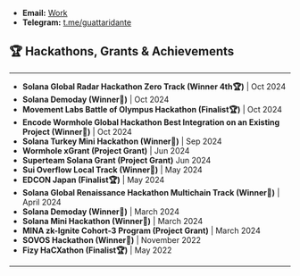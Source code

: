 - **Email:** [Work](mailto:baturalp@zk-lokomotive.xyz)
- **Telegram:** [t.me/guattaridante](https://t.me/guattaridante)

## 🏆 Hackathons, Grants & Achievements
-------
- **Solana Global Radar Hackathon Zero Track (Winner 4th🏆)** | Oct 2024
- **Solana Demoday (Winner🥉)** | Oct 2024
- **Movement Labs Battle of Olympus Hackathon (Finalist🏆)** | Oct 2024
- **Encode Wormhole Global Hackathon Best Integration on an Existing Project (Winner🥉)** | Oct 2024
- **Solana Turkey Mini Hackathon (Winner🥇)** | Sep 2024
- **Wormhole xGrant (Project Grant)** | Jun 2024
- **Superteam Solana Grant (Project Grant)** Jun 2024
- **Sui Overflow Local Track (Winner🥇)** | May 2024
- **EDCON Japan (Finalist🏆)** | May 2024
- **Solana Global Renaissance Hackathon Multichain Track (Winner🥇)** | April 2024
- **Solana Demoday (Winner🥈)** | March 2024
- **Solana Mini Hackathon (Winner🥇)** | March 2024
- **MINA zk-Ignite Cohort-3 Program (Project Grant)** | March 2024
- **SOVOS Hackathon (Winner🥈)** | November 2022
- **Fizy HaCXathon (Finalist🏆)** | May 2022
-------
